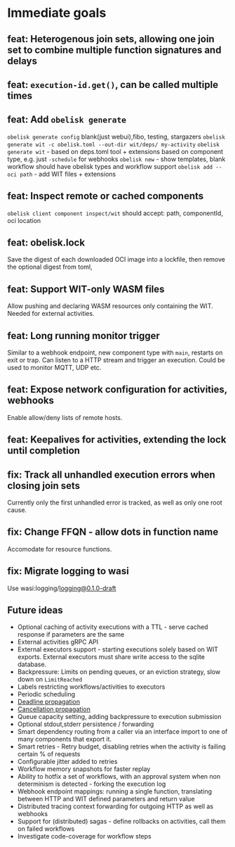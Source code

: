 # Immediate goals

## feat: Heterogenous join sets, allowing one join set to combine multiple function signatures and delays

## feat: `execution-id.get()`, can be called multiple times

## feat: Add `obelisk generate`
`obelisk generate config` blank(just webui),fibo, testing, stargazers
`obelisk generate wit -c obelisk.toml --out-dir wit/deps/ my-activity`
`obelisk generate wit` - based on deps.toml tool + extensions based on component type, e.g. just `-schedule` for webhooks
`obelisk new` - show templates, blank workflow should have obelisk types and workflow support
`obelisk add --oci path` - add WIT files + extensions

## feat: Inspect remote or cached components
`obelisk client component inspect/wit` should accept: path, componentId, oci location

## feat: obelisk.lock
Save the digest of each downloaded OCI image into a lockfile, then remove the optional digest from toml,

## feat: Support WIT-only WASM files
Allow pushing and declaring WASM resources only containing the WIT.
Needed for external activities.

## feat: Long running monitor trigger
Similar to a webhook endpoint, new component type with `main`, restarts on exit or trap.
Can listen to a HTTP stream and trigger an execution.
Could be used to monitor MQTT, UDP etc.

## feat: Expose network configuration for activities, webhooks
Enable allow/deny lists of remote hosts.

## feat: Keepalives for activities, extending the lock until completion

## fix: Track all unhandled execution errors when closing join sets
Currently only the first unhandled error is tracked, as well as only one root cause.

## fix: Change FFQN - allow dots in function name
Accomodate for resource functions.

## fix: Migrate logging to wasi
Use wasi:logging/logging@0.1.0-draft

## Future ideas
* Optional caching of activity executions with a TTL - serve cached response if parameters are the same
* External activities gRPC API
* External executors support - starting executions solely based on WIT exports. External executors must share write access to the sqlite database.
* Backpressure: Limits on pending queues, or an eviction strategy, slow down on `LimitReached`
* Labels restricting workflows/activities to executors
* Periodic scheduling
* [Deadline propagation](https://sre.google/sre-book/addressing-cascading-failures)
* [Cancellation propagation](https://sre.google/sre-book/addressing-cascading-failures)
* Queue capacity setting, adding backpressure to execution submission
* Optional stdout,stderr persistence / forwarding
* Smart dependency routing from a caller via an interface import to one of many components that export it.
* Smart retries - Retry budget, disabling retries when the activity is failing certain % of requests
* Configurable jitter added to retries
* Workflow memory snapshots for faster replay
* Ability to hotfix a set of workflows, with an approval system when non determinism is detected - forking the execution log
* Webhook endpoint mappings: running a single function, translating between HTTP and WIT defined parameters and return value
* Distributed tracing context forwarding for outgoing HTTP as well as webhooks
* Support for (distributed) sagas - define rollbacks on activities, call them on failed workflows
* Investigate code-coverage for workflow steps
